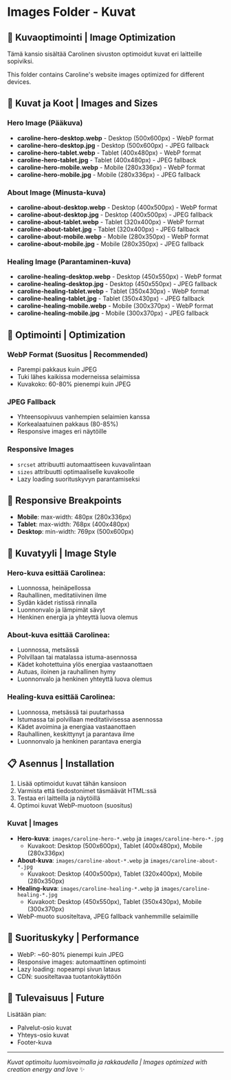 # Images Folder - Kuvat

## 📸 Kuvaoptimointi | Image Optimization

Tämä kansio sisältää Carolinen sivuston optimoidut kuvat eri laitteille sopiviksi.

This folder contains Caroline's website images optimized for different devices.

## 🎯 Kuvat ja Koot | Images and Sizes

### Hero Image (Pääkuva)
- **caroline-hero-desktop.webp** - Desktop (500x600px) - WebP format
- **caroline-hero-desktop.jpg** - Desktop (500x600px) - JPEG fallback
- **caroline-hero-tablet.webp** - Tablet (400x480px) - WebP format  
- **caroline-hero-tablet.jpg** - Tablet (400x480px) - JPEG fallback
- **caroline-hero-mobile.webp** - Mobile (280x336px) - WebP format
- **caroline-hero-mobile.jpg** - Mobile (280x336px) - JPEG fallback

### About Image (Minusta-kuva)
- **caroline-about-desktop.webp** - Desktop (400x500px) - WebP format
- **caroline-about-desktop.jpg** - Desktop (400x500px) - JPEG fallback
- **caroline-about-tablet.webp** - Tablet (320x400px) - WebP format
- **caroline-about-tablet.jpg** - Tablet (320x400px) - JPEG fallback
- **caroline-about-mobile.webp** - Mobile (280x350px) - WebP format
- **caroline-about-mobile.jpg** - Mobile (280x350px) - JPEG fallback

### Healing Image (Parantaminen-kuva)
- **caroline-healing-desktop.webp** - Desktop (450x550px) - WebP format
- **caroline-healing-desktop.jpg** - Desktop (450x550px) - JPEG fallback
- **caroline-healing-tablet.webp** - Tablet (350x430px) - WebP format
- **caroline-healing-tablet.jpg** - Tablet (350x430px) - JPEG fallback
- **caroline-healing-mobile.webp** - Mobile (300x370px) - WebP format
- **caroline-healing-mobile.jpg** - Mobile (300x370px) - JPEG fallback

## 🔧 Optimointi | Optimization

### WebP Format (Suositus | Recommended)
- Parempi pakkaus kuin JPEG
- Tuki lähes kaikissa moderneissa selaimissa
- Kuvakoko: 60-80% pienempi kuin JPEG

### JPEG Fallback
- Yhteensopivuus vanhempien selaimien kanssa
- Korkealaatuinen pakkaus (80-85%)
- Responsive images eri näytöille

### Responsive Images
- `srcset` attribuutti automaattiseen kuvavalintaan
- `sizes` attribuutti optimaaliselle kuvakoolle
- Lazy loading suorituskyvyn parantamiseksi

## 📱 Responsive Breakpoints

- **Mobile**: max-width: 480px (280x336px)
- **Tablet**: max-width: 768px (400x480px)  
- **Desktop**: min-width: 769px (500x600px)

## 🎨 Kuvatyyli | Image Style

### Hero-kuva esittää Carolinea:
- Luonnossa, heinäpellossa
- Rauhallinen, meditatiivinen ilme
- Sydän kädet ristissä rinnalla
- Luonnonvalo ja lämpimät sävyt
- Henkinen energia ja yhteyttä luova olemus

### About-kuva esittää Carolinea:
- Luonnossa, metsässä
- Polvillaan tai matalassa istuma-asennossa
- Kädet kohotettuina ylös energiaa vastaanottaen
- Autuas, iloinen ja rauhallinen hymy
- Luonnonvalo ja henkinen yhteyttä luova olemus

### Healing-kuva esittää Carolinea:
- Luonnossa, metsässä tai puutarhassa
- Istumassa tai polvillaan meditatiivisessa asennossa
- Kädet avoimina ja energiaa vastaanottaen
- Rauhallinen, keskittynyt ja parantava ilme
- Luonnonvalo ja henkinen parantava energia

## 📋 Asennus | Installation

1. Lisää optimoidut kuvat tähän kansioon
2. Varmista että tiedostonimet täsmäävät HTML:ssä
3. Testaa eri laitteilla ja näytöillä
4. Optimoi kuvat WebP-muotoon (suositus)

### Kuvat | Images
- **Hero-kuva**: `images/caroline-hero-*.webp` ja `images/caroline-hero-*.jpg`
  - Kuvakoot: Desktop (500x600px), Tablet (400x480px), Mobile (280x336px)
- **About-kuva**: `images/caroline-about-*.webp` ja `images/caroline-about-*.jpg`
  - Kuvakoot: Desktop (400x500px), Tablet (320x400px), Mobile (280x350px)
- **Healing-kuva**: `images/caroline-healing-*.webp` ja `images/caroline-healing-*.jpg`
  - Kuvakoot: Desktop (450x550px), Tablet (350x430px), Mobile (300x370px)
- WebP-muoto suositeltava, JPEG fallback vanhemmille selaimille

## 🚀 Suorituskyky | Performance

- WebP: ~60-80% pienempi kuin JPEG
- Responsive images: automaattinen optimointi
- Lazy loading: nopeampi sivun lataus
- CDN: suositeltavaa tuotantokäyttöön

## 🔮 Tulevaisuus | Future

Lisätään pian:
- Palvelut-osio kuvat
- Yhteys-osio kuvat
- Footer-kuva

---

*Kuvat optimoitu luomisvoimalla ja rakkaudella | Images optimized with creation energy and love* ✨
